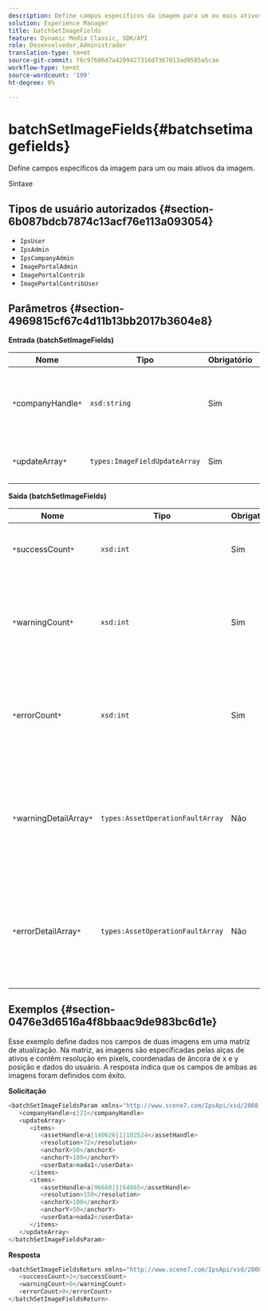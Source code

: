 ```yaml
---
description: Define campos específicos da imagem para um ou mais ativos da imagem.
solution: Experience Manager
title: batchSetImageFields
feature: Dynamic Media Classic, SDK/API
role: Desenvolvedor,Administrador
translation-type: tm+mt
source-git-commit: f6c97606d7a4209427316d7367013ad9585a5cae
workflow-type: tm+mt
source-wordcount: '199'
ht-degree: 0%

---
```



# batchSetImageFields{#batchsetimagefields}

Define campos específicos da imagem para um ou mais ativos da imagem.

Sintaxe

## Tipos de usuário autorizados {#section-6b087bdcb7874c13acf76e113a093054}

* `IpsUser`
* `IpsAdmin`
* `IpsCompanyAdmin`
* `ImagePortalAdmin`
* `ImagePortalContrib`
* `ImagePortalContribUser`

## Parâmetros {#section-4969815cf67c4d11b13bb2017b3604e8}

**Entrada (batchSetImageFields)**

| Nome | Tipo | Obrigatório | Descrição |
|---|---|---|---|
| `*`companyHandle`*` | `xsd:string` | Sim | O identificador para a empresa que contém os ativos de imagem. |
| `*`updateArray`*` | `types:ImageFieldUpdateArray` | Sim | A matriz de atualizações de campo de imagem. |

**Saída (batchSetImageFields)**

| Nome | Tipo | Obrigatório | Descrição |
|---|---|---|---|
| `*`successCount`*` | `xsd:int` | Sim | O número de campos de imagem definidos com êxito. |
| `*`warningCount`*` | `xsd:int` | Sim | O número de avisos gerados quando a operação tentou definir os campos de imagem. |
| `*`errorCount`*` | `xsd:int` | Sim | O número de erros gerados quando a operação tentou definir os campos de imagem. |
| `*`warningDetailArray`*` | `types:AssetOperationFaultArray` | Não | A matriz de detalhes associados aos ativos que geraram avisos quando a operação tentou aplicar as atualizações. |
| `*`errorDetailArray`*` | `types:AssetOperationFaultArray` | Não | A matriz de detalhes associados aos ativos que geraram erros quando a operação tentou aplicar as atualizações. |

## Exemplos {#section-0476e3d6516a4f8bbaac9de983bc6d1e}

Esse exemplo define dados nos campos de duas imagens em uma matriz de atualização. Na matriz, as imagens são especificadas pelas alças de ativos e contêm resolução em pixels, coordenadas de âncora de x e y posição e dados do usuário. A resposta indica que os campos de ambas as imagens foram definidos com êxito.

**Solicitação**

```java
<batchSetImageFieldsParam xmlns="http://www.scene7.com/IpsApi/xsd/2008-01-15">
   <companyHandle>c|21</companyHandle>
   <updateArray>
      <items>
         <assetHandle>a|140626|1|102524</assetHandle>
         <resolution>72</resolution>
         <anchorX>50</anchorX>
         <anchorY>100</anchorY>
         <userData>nada1</userData>
      </items>
      <items>
         <assetHandle>a|96680|1|64865</assetHandle>
         <resolution>150</resolution>
         <anchorX>100</anchorX>
         <anchorY>50</anchorY>
         <userData>nada2</userData>
      </items>
   </updateArray>
</batchSetImageFieldsParam>
```

**Resposta**

```java
<batchSetImageFieldsReturn xmlns="http://www.scene7.com/IpsApi/xsd/2008-01-15">
   <successCount>2</successCount>
   <warningCount>0</warningCount>
   <errorCount>0</errorCount>
</batchSetImageFieldsReturn>
```

